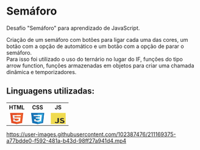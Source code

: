 # Semáforo

Desafio "Semáforo" para aprendizado de JavaScript.

Criação de um semáforo com botões para ligar cada uma das cores, um botão com a opção de automático e um botão com a opção de parar o semáforo.\
Para isso foi utilizado o uso do ternário no lugar do IF, funções do tipo arrow function, 
funções armazenadas em objetos para criar uma chamada dinâmica e temporizadores.

<h2> Linguagens utilizadas: </h2>

<table>
<tr>
  <th> HTML </th>
  <th> CSS </th>
  <th> JS </th>
</tr>
<tr>
  <td> <img align="center" alt="HTML" height="30" width="40" src="https://raw.githubusercontent.com/devicons/devicon/master/icons/html5/html5-original.svg"> </td>
  <td> <img align="center" alt="CSS" height="30" width="40" src="https://raw.githubusercontent.com/devicons/devicon/master/icons/css3/css3-original.svg"> </td>
  <td> <img align="center" alt="JS" height="30" width="40" src="https://github.com/devicons/devicon/blob/master/icons/javascript/javascript-original.svg"> </td>
</tr>
</table>

https://user-images.githubusercontent.com/102387476/211169375-a77bdde0-f592-481a-b43d-98ff27a941d4.mp4
